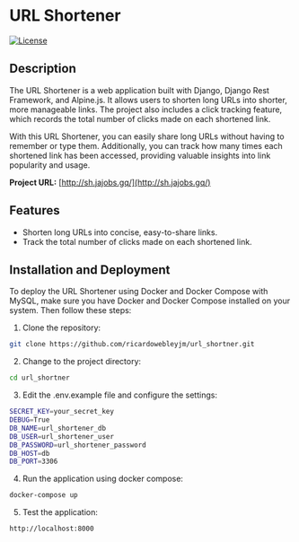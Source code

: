 # URL Shortener


[![License](https://img.shields.io/badge/license-MIT-blue.svg)](LICENSE)

## Description

The URL Shortener is a web application built with Django, Django Rest Framework, and Alpine.js. It allows users to shorten long URLs into shorter, more manageable links. The project also includes a click tracking feature, which records the total number of clicks made on each shortened link.

With this URL Shortener, you can easily share long URLs without having to remember or type them. Additionally, you can track how many times each shortened link has been accessed, providing valuable insights into link popularity and usage.

**Project URL:** [http://sh.jajobs.gq/](http://sh.jajobs.gq/)

## Features

- Shorten long URLs into concise, easy-to-share links.
- Track the total number of clicks made on each shortened link.

## Installation and Deployment

To deploy the URL Shortener using Docker and Docker Compose with MySQL, make sure you have Docker and Docker Compose installed on your system. Then follow these steps:

1. Clone the repository:

```bash
git clone https://github.com/ricardowebleyjm/url_shortner.git
```
2. Change to the project directory:

```bash
cd url_shortner
```
3. Edit the .env.example file and configure the settings:
```bash
SECRET_KEY=your_secret_key
DEBUG=True
DB_NAME=url_shortener_db
DB_USER=url_shortener_user
DB_PASSWORD=url_shortener_password
DB_HOST=db
DB_PORT=3306
```

4. Run the application using docker compose:

```bash
docker-compose up 

```

5. Test the application:
```bash
http://localhost:8000
```